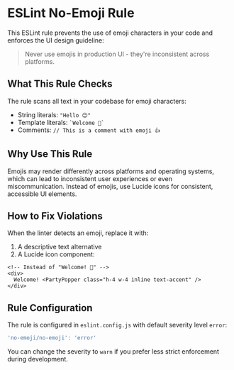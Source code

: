 # ESLint No-Emoji Rule

This ESLint rule prevents the use of emoji characters in your code and enforces the UI design guideline:

> Never use emojis in production UI - they're inconsistent across platforms.

## What This Rule Checks

The rule scans all text in your codebase for emoji characters:

- String literals: `"Hello 😊"`
- Template literals: `` `Welcome 🎉` ``
- Comments: `// This is a comment with emoji 👍`

## Why Use This Rule

Emojis may render differently across platforms and operating systems, which can lead to inconsistent user experiences or even miscommunication. Instead of emojis, use Lucide icons for consistent, accessible UI elements.

## How to Fix Violations

When the linter detects an emoji, replace it with:

1. A descriptive text alternative
2. A Lucide icon component:

```svelte
<!-- Instead of "Welcome! 🎉" -->
<div>
  Welcome! <PartyPopper class="h-4 w-4 inline text-accent" />
</div>
```

## Rule Configuration

The rule is configured in `eslint.config.js` with default severity level `error`:

```javascript
'no-emoji/no-emoji': 'error'
```

You can change the severity to `warn` if you prefer less strict enforcement during development.
